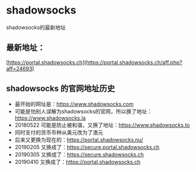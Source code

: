 # shadowsocks
shadowsocks的最新地址

## 最新地址：

[https://portal.shadowsocks.ch](https://portal.shadowsocks.ch/aff.php?aff=24693)


## shadowsocks 的官网地址历史

* 最开始的网址是：https://www.shadowsocks.com
* 可能是怕别人误解为shadowsocks的官网，所以换了地址：https://www.shadowsocks.la
* 20180522 可能是防止被和谐，又换了地址：https://www.shadowsocks.to
* 同时支付的货币币种从美元改为了澳元
* 后来又更换为现在的：https://portal.shadowsocks.nu/
* 20190205 又换成了：https://secure.portal.shadowsocks.ch
* 20190305 又换成了：https://secure.shadowsocks.ch
* 20190410 又换成了：https://portal.shadowsocks.ch
